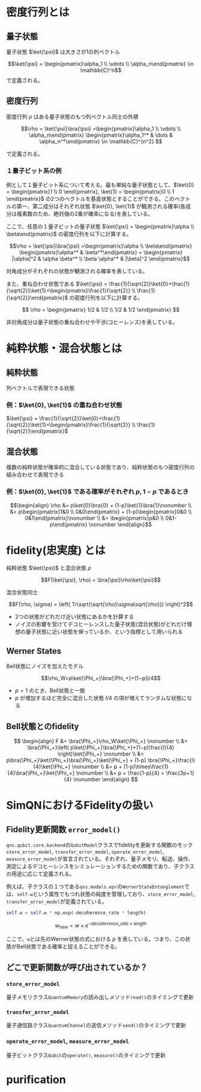# 密度行列とは
## 量子状態
量子状態 $`\ket{\psi}`$ は大きさが1の列ベクトル

$$\ket{\psi} = \begin{pmatrix}\alpha_1 \\ \vdots \\ \alpha_n\end{pmatrix} \in \mathbb{C}^n$$
で定義される。

## 密度行列
密度行列 $`\rho`$ はある量子状態のもつ列ベクトル同士の外積

$$\rho = \ket{\psi}\bra{\psi} =\begin{pmatrix}\alpha_1 \\ \vdots \\ \alpha_n\end{pmatrix} \begin{pmatrix}\alpha_1^* & \dots & \alpha_n^*\end{pmatrix} \in \mathbb{C}^{n^2} $$

で定義される。

### １量子ビット系の例
例として１量子ビット系について考える。最も単純な量子状態として、$`\ket{0} = \begin{pmatrix}1 \\ 0 \end{pmatrix}, \ket{1} = \begin{pmatrix}0 \\ 1 \end{pmatrix}`$ の2つのベクトルを基底状態とすることができる。このベクトルの第一、第二成分はそれぞれ状態 $`\ket{0}, \ket{1}`$ が観測される確率(各成分は複素数のため、絶対値の2乗が確率になる)を表している。

ここで、任意の１量子ビットの量子状態 $`\ket{\psi} = \begin{pmatrix}\alpha \\ \beta\end{pmatrix}`$ の密度行列を以下に計算する。 

$$\rho = \ket{\psi}\bra{\psi} =\begin{pmatrix}\alpha \\ \beta\end{pmatrix} \begin{pmatrix}\alpha^* & \beta^*\end{pmatrix} = \begin{pmatrix}
  |\alpha|^2 & \alpha \beta^* \\
  \beta \alpha^* & |\beta|^2
\end{pmatrix}$$

対角成分がそれぞれの状態が観測される確率を表している。

また、重ね合わせ状態である $`\ket{\psi} = \frac{1}{\sqrt{2}}\ket{0}+\frac{1}{\sqrt{2}}\ket{1}=\begin{pmatrix}\frac{1}{\sqrt{2}} \\ \frac{1}{\sqrt{2}}\end{pmatrix}`$ の密度行列を以下に計算する。

$$
\rho = \begin{pmatrix}
  1/2 & 1/2 \\
  1/2 & 1/2
\end{pmatrix}
$$

非対角成分は量子状態の重ね合わせや干渉(コヒーレンス)を表している。

# 純粋状態・混合状態とは
## 純粋状態
列ベクトルで表現できる状態
### 例：$`\ket{0}, \ket{1}`$ の重ね合わせ状態
$`\ket{\psi} = \frac{1}{\sqrt{2}}\ket{0}+\frac{1}{\sqrt{2}}\ket{1}=\begin{pmatrix}\frac{1}{\sqrt{2}} \\ \frac{1}{\sqrt{2}}\end{pmatrix}`$

## 混合状態
複数の純粋状態が確率的に混合している状態であり、純粋状態のもつ密度行列の組み合わせで表現できる
### 例：$`\ket{0}, \ket{1}`$ である確率がそれぞれ $p, 1-p$ であるとき

$$\begin{align}
  \rho &= p\ket{0}\bra{0} + (1-p)\ket{1}\bra{1}\nonumber \\
&= p\begin{pmatrix}1&0 \\ 0&0\end{pmatrix} + (1-p)\begin{pmatrix}0&0 \\ 0&1\end{pmatrix}\nonumber \\ &= \begin{pmatrix}p&0 \\ 0&1-p\end{pmatrix} \nonumber
\end{align}$$

# fidelity(忠実度) とは
純粋状態 $`\ket{\psi}`$ と混合状態 $`\rho`$

$$F(\ket{\psi}, \rho) = \bra{\psi}\rho\ket{\psi}$$

混合状態同士

$$F(\rho, \sigma) = \left( Tr\sqrt{\sqrt{\rho}\sigma\sqrt{\rho}}) \right)^2$$

- 2つの状態がどれだけ近い状態にあるかを計算する
- ノイズの影響を受けてデコヒーレンスした量子状態(混合状態)がどれだけ理想の量子状態に近い状態を保っているか、という指標として用いられる
## Werner States
Bell状態にノイズを加えたモデル

$$\rho_W=p\ket{\Phi_+}\bra{\Phi_+}+(1−p)I/4
​$$

- $`p=1`$ のとき、Bell状態と一致
- $`p`$ が増加するほど完全に混合した状態 $`I/4`$ の項が増えてランダムな状態になる
## Bell状態とのfidelity
$$ \begin{align}
F &= \bra{\Phi_+}\rho_W\ket{\Phi_+} \nonumber \\
&= \bra{\Phi_+}\left( p\ket{\Phi_+}\bra{\Phi_+}+(1−p)\frac{I}{4} \right)\ket{\Phi_+} \nonumber \\
&= p\bra{\Phi_+}\ket{\Phi_+}\bra{\Phi_+}\ket{\Phi_+} + (1-p) \bra{\Phi_+}\frac{I}{4}\ket{\Phi_+} \nonumber \\
&= p + (1-p)\times\frac{1}{4}\bra{\Phi_+}\ket{\Phi_+} \nonumber \\
&= p + \frac{1-p}{4} = \frac{3p+1}{4} \nonumber
\end{align} $$

# SimQNにおけるFidelityの扱い
## Fidelity更新関数 `error_model()`
`qns.qubit.core.backend`の`QubitModel`クラスでfidelityを更新する関数のモック`store_error_model`, `transfer_error_model`, `operate_error_model`, `measure_error_model`が宣言されている。それぞれ、量子メモリ、転送、操作、測定によるデコヒーレンスをシミュレーションするための関数であり、子クラスの用途に応じて定義される。

例えば、子クラスの１つである`qns.models.epr`の`WernerStateEntanglement`では、`self.w`という属性でもつれ状態の純度を管理しており、`store_error_model`, `transfer_error_model`が定義されている。
```python
self.w = self.w * np.exp(-decoherence_rate * length)
```

$$
w_{new} = w \times e^{-decoherence\_rate \times length}
$$

ここで、`w`とは先のWerner状態の式における $`p`$ を表している。つまり、この状態がBell状態である確率と捉えることができる。

## どこで更新関数が呼び出されているか？
### `store_error_model`
量子メモリクラス`QuantumMemory`の読み出しメソッド`read()`のタイミングで更新
### `transfer_error_model`
量子通信路クラス`QuantumChannel`の送信メソッド`send()`のタイミングで更新
### `operate_error_model`, `measure_error_model`
量子ビットクラス`Qubit`の`operate()`, `measure()`のタイミングで更新

# purification